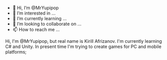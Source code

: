 - 👋 Hi, I’m @MrYupipop
- 👀 I’m interested in ...
- 🌱 I’m currently learning ...
- 💞️ I’m looking to collaborate on ...
- 📫 How to reach me ...

Hi, I'm @MrYupipop, but real name is Kirill Afrizanov. 
I'm currently learning C# and Unity. 
In present time I'm trying to create games for PC and mobile platforms; 

<!---
MrYupipop/MrYupipop is a ✨ special ✨ repository because its `README.md` (this file) appears on your GitHub profile.
You can click the Preview link to take a look at your changes.
--->
